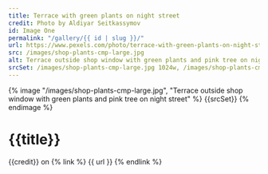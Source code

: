 ```yaml
---
title: Terrace with green plants on night street
credit: Photo by Aldiyar Seitkassymov
id: Image One
permalink: "/gallery/{{ id | slug }}/"
url: https://www.pexels.com/photo/terrace-with-green-plants-on-night-street-3100835/
src: /images/shop-plants-cmp-large.jpg
alt: Terrace outside shop window with green plants and pink tree on night street
srcSet: /images/shop-plants-cmp-large.jpg 1024w, /images/shop-plants-cmp-med.jpg 640w, /images/shop-plants-cmp-small.jpg 320w
---
```


{% image "/images/shop-plants-cmp-large.jpg", "Terrace outside shop window with green plants and pink tree on night street" %}
{{srcSet}}
{% endimage %}

# {{title}}

{{credit}} on {% link %} {{ url }} {% endlink %}